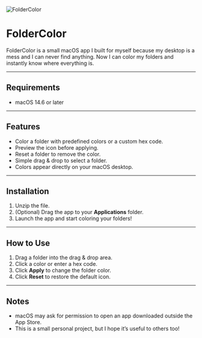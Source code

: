 <picture>
 <source media="(prefers-color-scheme: dark)" srcset="YOUR-DARKMODE-IMAGE">
 <source media="(prefers-color-scheme: light)" srcset="YOUR-LIGHTMODE-IMAGE">
 <img alt="FolderColor" src="YOUR-DEFAULT-IMAGE">
</picture>


# FolderColor


FolderColor is a small macOS app I built for myself because my desktop is a mess and I can never find anything. Now I can color my folders and instantly know where everything is.

---

## Requirements

- macOS 14.6 or later

---

## Features

- Color a folder with predefined colors or a custom hex code.  
- Preview the icon before applying.  
- Reset a folder to remove the color.  
- Simple drag & drop to select a folder.  
- Colors appear directly on your macOS desktop.

---

## Installation

1. Unzip the file.  
2. (Optional) Drag the app to your **Applications** folder.  
3. Launch the app and start coloring your folders!

---

## How to Use

1. Drag a folder into the drag & drop area.  
2. Click a color or enter a hex code.  
3. Click **Apply** to change the folder color.  
4. Click **Reset** to restore the default icon.

---

## Notes

- macOS may ask for permission to open an app downloaded outside the App Store.  
- This is a small personal project, but I hope it’s useful to others too!

